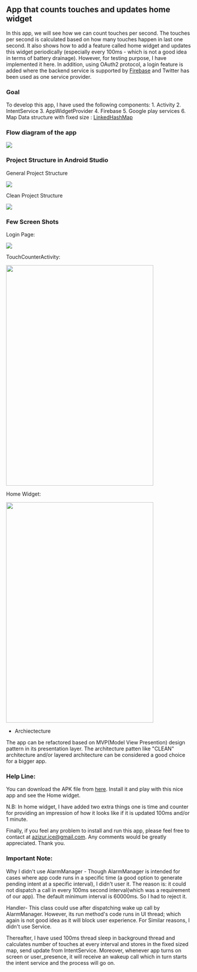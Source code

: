 ## App that counts touches and updates home widget

In this app, we will see how we can count touches per second. The touches per second is calculated based on how many
touches happen in last one second. It also shows how to add a feature called home widget and updates this widget
periodically (especially every 100ms - which is not a good idea in terms of battery drainage). However, for testing
purpose, I have implemented it here. In addition, using OAuth2 protocol, a login feature is added where the backend service is supported by
[Firebase](https://www.firebase.com/) and Twitter has been used as one service provider.



### Goal
To develop this app, I have used the following components:
    1. Activity
    2. IntentService
    3. AppWidgetProvider
    4. Firebase
    5. Google play services
    6. Map Data structure with fixed size : [LinkedHashMap](https://docs.oracle.com/javase/7/docs/api/java/util/LinkedHashMap.html)


### Flow diagram of the app

<img src="https://github.com/azizurice/TouchCounter/blob/master/docs/SchematicDiagram.png" />

### Project Structure in Android Studio

General Project Structure

<img src="https://github.com/azizurice/TouchCounter/blob/master/docs/ProjectStructure.png" />

Clean Project Structure

<img src="https://github.com/azizurice/TouchCounter/blob/master/docs/ProjectStructureNew.png" />



### Few Screen Shots
Login Page:


<img src="https://github.com/azizurice/TouchCounter/blob/master/docs/LoginPage.png" />

TouchCounterActivity:


<img src="https://github.com/azizurice/TouchCounter/blob/master/docs/MainActivity.png" width="400px" height="600px" />

Home Widget:


<img src="https://github.com/azizurice/TouchCounter/blob/master/docs/HomeWidget.png" width="400px" height="600px" />




- Archiectecture


The app can be refactored based on MVP(Model View Presention) design pattern in its presentation layer. The architecture patten like "CLEAN" architecture and/or layered
 architecture can be considered a good choice for a bigger app.


### Help Line:

 You can download the APK file from [here](https://drive.google.com/drive/u/0/folders/0B-SrBva2FSA9QVdaWmdHQlUzWWc). Install it and play with
 this nice app and see the Home widget.

 N.B: In home widget, I have added two extra things one is time and counter for providing an impression of how it looks like if it is updated 100ms and/or 1 minute.

 Finally, if you feel any problem to install and run this app,  please feel free to contact at azizur.ice@gmail.com. Any comments would be greatly appreciated. Thank you.


### Important Note: 
 Why I didn't use 
 AlarmManager - Though AlarmManager is intended for cases where app code runs in a specific time (a good option to generate pending intent at a specific interval), I didn't user it.  The reason is: it could not dispatch a call in every 100ms second interval(which was a requirement of our app). The default minimum interval is 60000ms. So I had to reject it.
 
 Handler- This class could use after dispatching wake up call by AlarmManager. However, its run method's code runs in UI thread; which again is not good idea as it will block user experience. For Similar reasons, I didn't use Service.
 
 Thereafter, I have used 100ms thread sleep in background thread and calculates number of touches at every interval and stores in the fixed sized map, send update from IntentService. Moreover, whenever app turns on screen or user_presence, it will receive an wakeup call which in turn starts the intent service and the process will go on.
 
 
 
